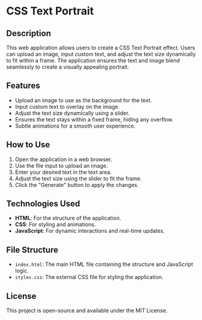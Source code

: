 # CSS Text Portrait

## Description

This web application allows users to create a CSS Text Portrait effect. Users can upload an image, input custom text, and adjust the text size dynamically to fit within a frame. The application ensures the text and image blend seamlessly to create a visually appealing portrait.

## Features

- Upload an image to use as the background for the text.
- Input custom text to overlay on the image.
- Adjust the text size dynamically using a slider.
- Ensures the text stays within a fixed frame, hiding any overflow.
- Subtle animations for a smooth user experience.

## How to Use

1. Open the application in a web browser.
2. Use the file input to upload an image.
3. Enter your desired text in the text area.
4. Adjust the text size using the slider to fit the frame.
5. Click the "Generate" button to apply the changes.

## Technologies Used

- **HTML**: For the structure of the application.
- **CSS**: For styling and animations.
- **JavaScript**: For dynamic interactions and real-time updates.

## File Structure

- `index.html`: The main HTML file containing the structure and JavaScript logic.
- `styles.css`: The external CSS file for styling the application.

## License

This project is open-source and available under the MIT License.
